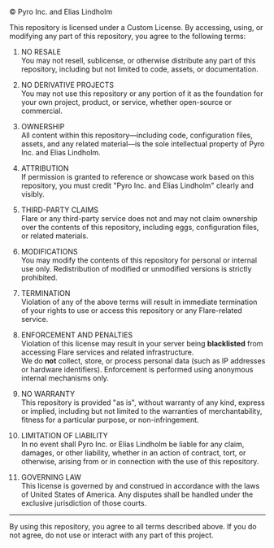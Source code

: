 © Pyro Inc. and Elias Lindholm

This repository is licensed under a Custom License. By accessing, using, or modifying any part of this repository, you agree to the following terms:

1. NO RESALE  
You may not resell, sublicense, or otherwise distribute any part of this repository, including but not limited to code, assets, or documentation.

2. NO DERIVATIVE PROJECTS  
You may not use this repository or any portion of it as the foundation for your own project, product, or service, whether open-source or commercial.

3. OWNERSHIP  
All content within this repository—including code, configuration files, assets, and any related material—is the sole intellectual property of Pyro Inc. and Elias Lindholm.

4. ATTRIBUTION  
If permission is granted to reference or showcase work based on this repository, you must credit "Pyro Inc. and Elias Lindholm" clearly and visibly.

5. THIRD-PARTY CLAIMS  
Flare or any third-party service does not and may not claim ownership over the contents of this repository, including eggs, configuration files, or related materials.

6. MODIFICATIONS  
You may modify the contents of this repository for personal or internal use only. Redistribution of modified or unmodified versions is strictly prohibited.

7. TERMINATION  
Violation of any of the above terms will result in immediate termination of your rights to use or access this repository or any Flare-related service.

8. ENFORCEMENT AND PENALTIES  
Violation of this license may result in your server being **blacklisted** from accessing Flare services and related infrastructure.  
We do **not** collect, store, or process personal data (such as IP addresses or hardware identifiers). Enforcement is performed using anonymous internal mechanisms only.

9. NO WARRANTY  
This repository is provided "as is", without warranty of any kind, express or implied, including but not limited to the warranties of merchantability, fitness for a particular purpose, or non-infringement.

10. LIMITATION OF LIABILITY  
In no event shall Pyro Inc. or Elias Lindholm be liable for any claim, damages, or other liability, whether in an action of contract, tort, or otherwise, arising from or in connection with the use of this repository.

11. GOVERNING LAW  
This license is governed by and construed in accordance with the laws of  United States of America. Any disputes shall be handled under the exclusive jurisdiction of those courts.

---

By using this repository, you agree to all terms described above. If you do not agree, do not use or interact with any part of this project.
